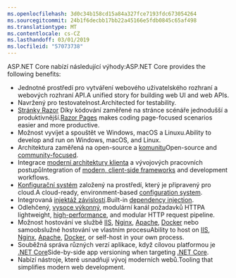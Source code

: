 ```yaml
---
ms.openlocfilehash: 3d0c34b158cd15a84a327fce7193fdc673054264
ms.sourcegitcommit: 24b1f6decbb17bb22a45166e5fdb0845c65af498
ms.translationtype: MT
ms.contentlocale: cs-CZ
ms.lasthandoff: 03/01/2019
ms.locfileid: "57073738"
---
```

<span data-ttu-id="60534-101">ASP.NET Core nabízí následující výhody:</span><span class="sxs-lookup"><span data-stu-id="60534-101">ASP.NET Core provides the following benefits:</span></span>

* <span data-ttu-id="60534-102">Jednotné prostředí pro vytváření webového uživatelského rozhraní a webových rozhraní API.</span><span class="sxs-lookup"><span data-stu-id="60534-102">A unified story for building web UI and web APIs.</span></span>
* <span data-ttu-id="60534-103">Navržený pro testovatelnost.</span><span class="sxs-lookup"><span data-stu-id="60534-103">Architected for testability.</span></span>
* <span data-ttu-id="60534-104">[Stránky Razor](xref:razor-pages/index) Díky kódování zaměřené na stránce scénáře jednodušší a produktivnější.</span><span class="sxs-lookup"><span data-stu-id="60534-104">[Razor Pages](xref:razor-pages/index) makes coding page-focused scenarios easier and more productive.</span></span>
* <span data-ttu-id="60534-105">Možnost vyvíjet a spouštět ve Windows, macOS a Linuxu.</span><span class="sxs-lookup"><span data-stu-id="60534-105">Ability to develop and run on Windows, macOS, and Linux.</span></span>
* <span data-ttu-id="60534-106">Architektura zaměřená na open-source a [komunitu](https://live.asp.net/)</span><span class="sxs-lookup"><span data-stu-id="60534-106">Open-source and [community-focused](https://live.asp.net/).</span></span>
* <span data-ttu-id="60534-107">Integrace [moderní architektury klienta](xref:razor-components/index) a vývojových pracovních postupů</span><span class="sxs-lookup"><span data-stu-id="60534-107">Integration of [modern, client-side frameworks](xref:razor-components/index) and development workflows.</span></span>
* <span data-ttu-id="60534-108">[Konfigurační systém](xref:fundamentals/configuration/index) založený na prostředí, který je připravený pro cloud.</span><span class="sxs-lookup"><span data-stu-id="60534-108">A cloud-ready, environment-based [configuration system](xref:fundamentals/configuration/index).</span></span>
* <span data-ttu-id="60534-109">Integrovaná [injektáž závislostí](xref:fundamentals/dependency-injection).</span><span class="sxs-lookup"><span data-stu-id="60534-109">Built-in [dependency injection](xref:fundamentals/dependency-injection).</span></span>
* <span data-ttu-id="60534-110">Odlehčený, [vysoce výkonný](https://github.com/aspnet/benchmarks), modulární kanál požadavků HTTP</span><span class="sxs-lookup"><span data-stu-id="60534-110">A lightweight, [high-performance](https://github.com/aspnet/benchmarks), and modular HTTP request pipeline.</span></span>
* <span data-ttu-id="60534-111">Možnost hostování ve službě [IIS](xref:host-and-deploy/iis/index), [Nginx](xref:host-and-deploy/linux-nginx), [Apache](xref:host-and-deploy/linux-apache), [Docker](xref:host-and-deploy/docker/index) nebo samoobslužné hostování ve vlastním procesu</span><span class="sxs-lookup"><span data-stu-id="60534-111">Ability to host on [IIS](xref:host-and-deploy/iis/index), [Nginx](xref:host-and-deploy/linux-nginx), [Apache](xref:host-and-deploy/linux-apache), [Docker](xref:host-and-deploy/docker/index), or self-host in your own process.</span></span>
* <span data-ttu-id="60534-112">Souběžná správa různých verzí aplikace, když cílovou platformou je [.NET Core](/dotnet/articles/standard/choosing-core-framework-server)</span><span class="sxs-lookup"><span data-stu-id="60534-112">Side-by-side app versioning when targeting [.NET Core](/dotnet/articles/standard/choosing-core-framework-server).</span></span>
* <span data-ttu-id="60534-113">Nabízí nástroje, které usnadňují vývoj moderních webů.</span><span class="sxs-lookup"><span data-stu-id="60534-113">Tooling that simplifies modern web development.</span></span>
